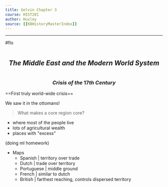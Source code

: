 ```yaml
---
title: Gelvin Chapter 3
course: HIST201
author: Huxley
source: [[KBHistoryMasterIndex]]
---
```


---
#flo 

```
```
## $$The\ Middle\ East\ and\ the\ Modern\ World\ System$$
```
```


### $$Crisis\ of\ the\ 17th\ Century$$

==First truly world-wide crisis==

We saw it in the ottomans! 


> What makes a core region core?

- where most of the people live
- lots of agricultural wealth
- places with "excess" 

(doing ml homework)

- Maps
	- Spanish    | territory over trade 
	- Dutch      | trade over territory
	- Portuguese | middle ground
	- French     | similar to dutch
	- British    | farthest reaching, controls dispersed territory

















